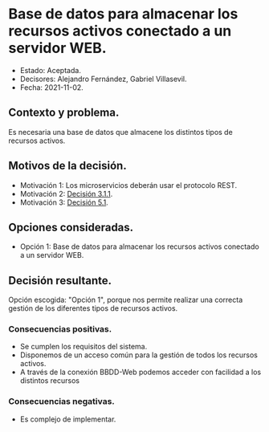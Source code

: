 # Base de datos para almacenar los recursos activos conectado a un servidor WEB.

* Estado: Aceptada.
* Decisores: Alejandro Fernández, Gabriel Villasevil.
* Fecha: 2021-11-02.

## Contexto y problema.

Es necesaria una base de datos que almacene los distintos tipos de recursos activos.

## Motivos de la decisión.

* Motivación 1: Los microservicios deberán usar el protocolo REST.
* Motivación 2: [Decisión 3.1.1](https://github.com/santo2927/DAS-2021-22/edit/master/Decisión%20de%20diseño%203.1.1.md).
* Motivación 3: [Decisión 5.1](https://github.com/santo2927/DAS-2021-22/edit/master/Decisión%20de%20diseño%205.1.txt).

## Opciones consideradas.

* Opción 1: Base de datos para almacenar los recursos activos conectado a un servidor WEB.

## Decisión resultante.

Opción escogida: "Opción 1", porque nos permite realizar una correcta gestión de los diferentes tipos de recursos activos.

### Consecuencias positivas.

* Se cumplen los requisitos del sistema.
* Disponemos de un acceso común para la gestión de todos los recursos activos.
* A través de la conexión BBDD-Web podemos acceder con facilidad a los distintos recursos

### Consecuencias negativas.

* Es complejo de implementar.

